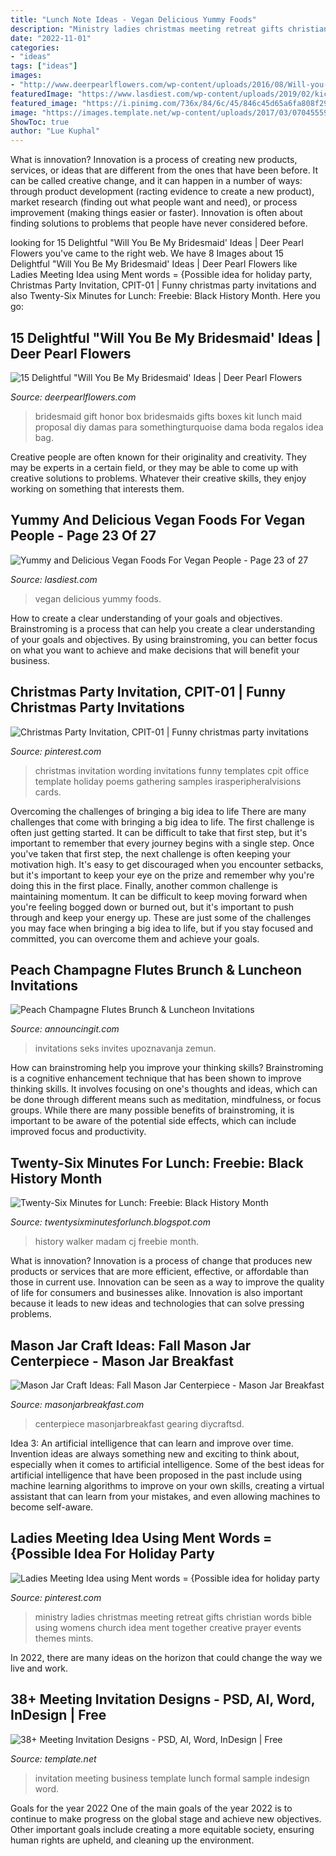 ```yaml
---
title: "Lunch Note Ideas - Vegan Delicious Yummy Foods"
description: "Ministry ladies christmas meeting retreat gifts christian words bible using womens church idea ment together creative prayer events themes mints"
date: "2022-11-01"
categories:
- "ideas"
tags: ["ideas"]
images:
- "http://www.deerpearlflowers.com/wp-content/uploads/2016/08/Will-you-be-my-Bridesmaid-Ideas-9.jpg"
featuredImage: "https://www.lasdiest.com/wp-content/uploads/2019/02/kichererb.se_50272914_327101944579239_4699572568866301557_n-e1549654787322.jpg"
featured_image: "https://i.pinimg.com/736x/84/6c/45/846c45d65a6fa808f299e1653e75d4d8--dress-for-christmas-party-funny-christmas.jpg"
image: "https://images.template.net/wp-content/uploads/2017/03/07045559/Formal-Business-Meeting-Invitation.jpg"
ShowToc: true
author: "Lue Kuphal"
---
```



What is innovation?
Innovation is a process of creating new products, services, or ideas that are different from the ones that have been before. It can be called creative change, and it can happen in a number of ways: through product development (racting evidence to create a new product), market research (finding out what people want and need), or process improvement (making things easier or faster). Innovation is often about finding solutions to problems that people have never considered before.

	

		
looking for 15 Delightful &quot;Will You Be My Bridesmaid&#039; Ideas | Deer Pearl Flowers you've came to the right web. We have 8 Images about 15 Delightful &quot;Will You Be My Bridesmaid&#039; Ideas | Deer Pearl Flowers like Ladies Meeting Idea using Ment words = {Possible idea for holiday party, Christmas Party Invitation, CPIT-01 | Funny christmas party invitations and also Twenty-Six Minutes for Lunch: Freebie: Black History Month. Here you go:
		
    
## 15 Delightful &quot;Will You Be My Bridesmaid&#039; Ideas | Deer Pearl Flowers

<img loading=lazy src="http://www.deerpearlflowers.com/wp-content/uploads/2016/08/Will-you-be-my-Bridesmaid-Ideas-9.jpg" onerror="this.onerror=null;this.src='https://tse4.mm.bing.net/th?id=OIP.xhuPpFItA60ilSdCiTho4QHaLH&amp;pid=15.1';" alt="15 Delightful &quot;Will You Be My Bridesmaid&#039; Ideas | Deer Pearl Flowers">

_Source: deerpearlflowers.com_

>bridesmaid gift honor box bridesmaids gifts boxes kit lunch maid proposal diy damas para somethingturquoise dama boda regalos idea bag. 

	

Creative people are often known for their originality and creativity. They may be experts in a certain field, or they may be able to come up with creative solutions to problems. Whatever their creative skills, they enjoy working on something that interests them.

    
## Yummy And Delicious Vegan Foods For Vegan People - Page 23 Of 27

<img loading=lazy src="https://www.lasdiest.com/wp-content/uploads/2019/02/kichererb.se_50272914_327101944579239_4699572568866301557_n-e1549654787322.jpg" onerror="this.onerror=null;this.src='https://tse4.mm.bing.net/th?id=OIP.op_uTUdxAMKERahK8zXOhgHaLw&amp;pid=15.1';" alt="Yummy and Delicious Vegan Foods For Vegan People - Page 23 of 27">

_Source: lasdiest.com_

>vegan delicious yummy foods. 

	

How to create a clear understanding of your goals and objectives.
Brainstroming is a process that can help you create a clear understanding of your goals and objectives. By using brainstroming, you can better focus on what you want to achieve and make decisions that will benefit your business.

    
## Christmas Party Invitation, CPIT-01 | Funny Christmas Party Invitations

<img loading=lazy src="https://i.pinimg.com/736x/84/6c/45/846c45d65a6fa808f299e1653e75d4d8--dress-for-christmas-party-funny-christmas.jpg" onerror="this.onerror=null;this.src='https://tse3.mm.bing.net/th?id=OIP.dvjJxBdVEhYvNNfP8DM_DAAAAA&amp;pid=15.1';" alt="Christmas Party Invitation, CPIT-01 | Funny christmas party invitations">

_Source: pinterest.com_

>christmas invitation wording invitations funny templates cpit office template holiday poems gathering samples irasperipheralvisions cards. 

	

Overcoming the challenges of bringing a big idea to life
There are many challenges that come with bringing a big idea to life. The first challenge is often just getting started. It can be difficult to take that first step, but it's important to remember that every journey begins with a single step. Once you've taken that first step, the next challenge is often keeping your motivation high. It's easy to get discouraged when you encounter setbacks, but it's important to keep your eye on the prize and remember why you're doing this in the first place. Finally, another common challenge is maintaining momentum. It can be difficult to keep moving forward when you're feeling bogged down or burned out, but it's important to push through and keep your energy up. These are just some of the challenges you may face when bringing a big idea to life, but if you stay focused and committed, you can overcome them and achieve your goals.

    
## Peach Champagne Flutes Brunch &amp; Luncheon Invitations

<img loading=lazy src="https://www.announcingit.com/invitations/images/zTIS-58-JPeachChampagne-Peach-Champagne-Glasses-Toast-Brunch-Party-Invitations.jpg" onerror="this.onerror=null;this.src='https://tse1.mm.bing.net/th?id=OIP.IEW_bdY27ZrgGhpTGUJafAAAAA&amp;pid=15.1';" alt="Peach Champagne Flutes Brunch &amp; Luncheon Invitations">

_Source: announcingit.com_

>invitations seks invites upoznavanja zemun. 

	

How can brainstroming help you improve your thinking skills?
Brainstroming is a cognitive enhancement technique that has been shown to improve thinking skills. It involves focusing on one's thoughts and ideas, which can be done through different means such as meditation, mindfulness, or focus groups. While there are many possible benefits of brainstroming, it is important to be aware of the potential side effects, which can include improved focus and productivity.

    
## Twenty-Six Minutes For Lunch: Freebie: Black History Month

<img loading=lazy src="http://2.bp.blogspot.com/-WIBUZKYHI5U/US7FNb_xZiI/AAAAAAAAAOM/zHvZ3e85uSA/s1600/photo+(2).JPG" onerror="this.onerror=null;this.src='https://tse1.mm.bing.net/th?id=OIP.Wmqr16mIQ3nH1Mw3DnrXfQHaFj&amp;pid=15.1';" alt="Twenty-Six Minutes for Lunch: Freebie: Black History Month">

_Source: twentysixminutesforlunch.blogspot.com_

>history walker madam cj freebie month. 

	

What is innovation?
Innovation is a process of change that produces new products or services that are more efficient, effective, or affordable than those in current use. Innovation can be seen as a way to improve the quality of life for consumers and businesses alike. Innovation is also important because it leads to new ideas and technologies that can solve pressing problems.

    
## Mason Jar Craft Ideas: Fall Mason Jar Centerpiece - Mason Jar Breakfast

<img loading=lazy src="http://masonjarbreakfast.com/wp-content/uploads/2017/08/Mason-jar-craft-ideas-fall-mason-jar-centerpiece.jpg" onerror="this.onerror=null;this.src='https://tse3.mm.bing.net/th?id=OIP.4m2VweapTbWxC-7K4-sYYAHaP3&amp;pid=15.1';" alt="Mason Jar Craft Ideas: Fall Mason Jar Centerpiece - Mason Jar Breakfast">

_Source: masonjarbreakfast.com_

>centerpiece masonjarbreakfast gearing diycraftsd. 

	

Idea 3: An artificial intelligence that can learn and improve over time.
Invention ideas are always something new and exciting to think about, especially when it comes to artificial intelligence. Some of the best ideas for artificial intelligence that have been proposed in the past include using machine learning algorithms to improve on your own skills, creating a virtual assistant that can learn from your mistakes, and even allowing machines to become self-aware.

    
## Ladies Meeting Idea Using Ment Words = {Possible Idea For Holiday Party

<img loading=lazy src="https://s-media-cache-ak0.pinimg.com/736x/75/ca/69/75ca694e4a3afa4f3d53bef46166d98e.jpg" onerror="this.onerror=null;this.src='https://tse1.mm.bing.net/th?id=OIP.t8xEy7casnV0rEC_KDepfAHaFj&amp;pid=15.1';" alt="Ladies Meeting Idea using Ment words = {Possible idea for holiday party">

_Source: pinterest.com_

>ministry ladies christmas meeting retreat gifts christian words bible using womens church idea ment together creative prayer events themes mints. 

	

In 2022, there are many ideas on the horizon that could change the way we live and work.

    
## 38+ Meeting Invitation Designs - PSD, AI, Word, InDesign | Free

<img loading=lazy src="https://images.template.net/wp-content/uploads/2017/03/07045559/Formal-Business-Meeting-Invitation.jpg" onerror="this.onerror=null;this.src='https://tse3.mm.bing.net/th?id=OIP.msnhbr2gZ83I96s-q9YiVQHaJ4&amp;pid=15.1';" alt="38+ Meeting Invitation Designs - PSD, AI, Word, InDesign | Free">

_Source: template.net_

>invitation meeting business template lunch formal sample indesign word. 

	

Goals for the year 2022
One of the main goals of the year 2022 is to continue to make progress on the global stage and achieve new objectives. Other important goals include creating a more equitable society, ensuring human rights are upheld, and cleaning up the environment.

